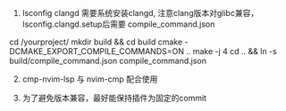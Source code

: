 1. lsconfig
clangd 需要系统安装clangd, 注意clang版本对glibc兼容，
lsconfig.clangd.setup后需要 compile_command.json

cd /yourproject/
mkdir build && cd build
cmake -DCMAKE_EXPORT_COMPILE_COMMANDS=ON ..
make -j 4
cd .. && ln -s build/compile_command.json compile_command.json

2. cmp-nvim-lsp 与 nvim-cmp 配合使用


3. 为了避免版本兼容，最好能保持插件为固定的commit
